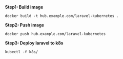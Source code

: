 **Step1: Build image**

`docker build -t hub.example.com/laravel-kubernetes .`

**Step2: Push image**

`docker push hub.example.com/laravel-kubernetes`

**Step3: Deploy laravel to k8s**

`kubectl -f k8s/`


